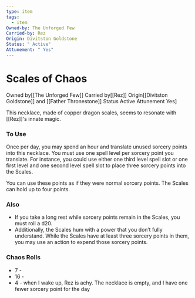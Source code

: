 ```yaml
---
type: item
tags:
  - item
Owned-by: The Unforged Few
Carried-by: Rez
Origin: Divitston Goldstone
Status: " Active"
Attunement: " Yes"
---
```


# Scales of Chaos
<span class="dataview inline-field"><span class="inline-field-key">Owned by</span><span class="inline-field-value">[[The Unforged Few]]</span></span>
<span class="dataview inline-field"><span class="inline-field-key">Carried by</span><span class="inline-field-value">[[Rez]]</span></span>
<span class="dataview inline-field"><span class="inline-field-key">Origin</span><span class="inline-field-value">[[Divitston Goldstone]] and [[Father Thronestone</span></span>]]
<span class="dataview inline-field"><span class="inline-field-key">Status</span><span class="inline-field-value"> Active</span></span>
<span class="dataview inline-field"><span class="inline-field-key">Attunement</span><span class="inline-field-value"> Yes</span></span>]

This necklace, made of copper dragon scales, seems to resonate with [[Rez]]'s innate magic. 

### To Use
Once per day, you may spend an hour and translate unused sorcery points into this necklace. You must use one spell level per sorcery point you translate. For instance, you could use either one third level spell slot or one first level and one second level spell slot to place three sorcery points into the Scales. 

You can use these points as if they were normal sorcery points. The Scales can hold up to four points. 
### Also
- If you take a long rest while sorcery points remain in the Scales, you must roll a d20.  
- Additionally, the Scales hum with a power that you don’t fully understand. While the Scales have at least three sorcery points in them, you may use an action to expend those sorcery points.

### Chaos Rolls
* 7 - 
* 16 -
* 4 - when I wake up, Rez is achy. The necklace is empty, and I have one fewer sorcery point for the day
